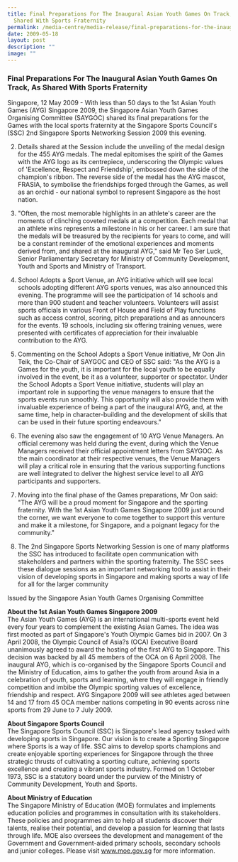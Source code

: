 ```yaml
---
title: Final Preparations For The Inaugural Asian Youth Games On Track, As
  Shared With Sports Fraternity
permalink: /media-centre/media-release/final-preparations-for-the-inaugural-asian-youth-games-on-track/
date: 2009-05-18
layout: post
description: ""
image: ""
---
```

### **Final Preparations For The Inaugural Asian Youth Games On Track, As Shared With Sports Fraternity**

Singapore, 12 May 2009 - With less than 50 days to the 1st Asian Youth Games (AYG) Singapore 2009, the Singapore Asian Youth Games Organising Committee (SAYGOC) shared its final preparations for the Games with the local sports fraternity at the Singapore Sports Council's (SSC) 2nd Singapore Sports Networking Session 2009 this evening.

2. Details shared at the Session include the unveiling of the medal design for the 455 AYG medals. The medal epitomises the spirit of the Games with the AYG logo as its centrepiece, underscoring the Olympic values of 'Excellence, Respect and Friendship', embossed down the side of the champion's ribbon. The reverse side of the medal has the AYG mascot, FRASIA, to symbolise the friendships forged through the Games, as well as an orchid - our national symbol to represent Singapore as the host nation.

3. "Often, the most memorable highlights in an athlete's career are the moments of clinching coveted medals at a competition. Each medal that an athlete wins represents a milestone in his or her career. I am sure that the medals will be treasured by the recipients for years to come, and will be a constant reminder of the emotional experiences and moments derived from, and shared at the inaugural AYG," said Mr Teo Ser Luck, Senior Parliamentary Secretary for Ministry of Community Development, Youth and Sports and Ministry of Transport.

4. School Adopts a Sport Venue, an AYG initiative which will see local schools adopting different AYG sports venues, was also announced this evening. The programme will see the participation of 14 schools and more than 900 student and teacher volunteers. Volunteers will assist sports officials in various Front of House and Field of Play functions such as access control, scoring, pitch preparations and as announcers for the events. 19 schools, including six offering training venues, were presented with certificates of appreciation for their invaluable contribution to the AYG.

5. Commenting on the School Adopts a Sport Venue initiative, Mr Oon Jin Teik, the Co-Chair of SAYGOC and CEO of SSC said: "As the AYG is a Games for the youth, it is important for the local youth to be equally involved in the event, be it as a volunteer, supporter or spectator. Under the School Adopts a Sport Venue initiative, students will play an important role in supporting the venue managers to ensure that the sports events run smoothly. This opportunity will also provide them with invaluable experience of being a part of the inaugural AYG, and, at the same time, help in character-building and the development of skills that can be used in their future sporting endeavours."

6. The evening also saw the engagement of 10 AYG Venue Managers. An official ceremony was held during the event, during which the Venue Managers received their official appointment letters from SAYGOC. As the main coordinator at their respective venues, the Venue Managers will play a critical role in ensuring that the various supporting functions are well integrated to deliver the highest service level to all AYG participants and supporters.

7. Moving into the final phase of the Games preparations, Mr Oon said: "The AYG will be a proud moment for Singapore and the sporting fraternity. With the 1st Asian Youth Games Singapore 2009 just around the corner, we want everyone to come together to support this venture and make it a milestone, for Singapore, and a poignant legacy for the community."

8. The 2nd Singapore Sports Networking Session is one of many platforms the SSC has introduced to facilitate open communication with stakeholders and partners within the sporting fraternity. The SSC sees these dialogue sessions as an important networking tool to assist in their vision of developing sports in Singapore and making sports a way of life for all for the larger community

Issued by the Singapore Asian Youth Games Organising Committee


**About the 1st Asian Youth Games Singapore 2009**
<br>
The Asian Youth Games (AYG) is an international multi-sports event held every four years to complement the existing Asian Games. The idea was first mooted as part of Singapore's Youth Olympic Games bid in 2007. On 3 April 2008, the Olympic Council of Asia?s (OCA) Executive Board unanimously agreed to award the hosting of the first AYG to Singapore. This decision was backed by all 45 members of the OCA on 6 April 2008. The inaugural AYG, which is co-organised by the Singapore Sports Council and the Ministry of Education, aims to gather the youth from around Asia in a celebration of youth, sports and learning, where they will engage in friendly competition and imbibe the Olympic sporting values of excellence, friendship and respect. AYG Singapore 2009 will see athletes aged between 14 and 17 from 45 OCA member nations competing in 90 events across nine sports from 29 June to 7 July 2009.

**About Singapore Sports Council**
<br>
The Singapore Sports Council (SSC) is Singapore's lead agency tasked with developing sports in Singapore. Our vision is to create a Sporting Singapore where Sports is a way of life. SSC aims to develop sports champions and create enjoyable sporting experiences for Singapore through the three strategic thrusts of cultivating a sporting culture, achieving sports excellence and creating a vibrant sports industry. Formed on 1 October 1973, SSC is a statutory board under the purview of the Ministry of Community Development, Youth and Sports.

**About Ministry of Education**
<br>
The Singapore Ministry of Education (MOE) formulates and implements education policies and programmes in consultation with its stakeholders. These policies and programmes aim to help all students discover their talents, realise their potential, and develop a passion for learning that lasts through life. MOE also oversees the development and management of the Government and Government-aided primary schools, secondary schools and junior colleges. Please visit www.moe.gov.sg for more information.